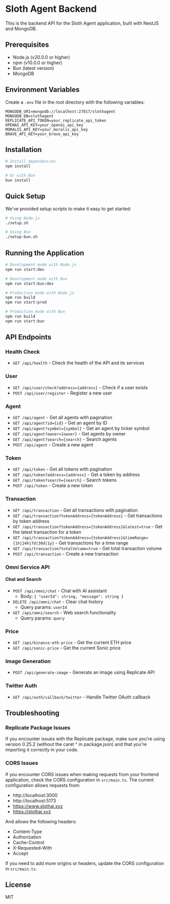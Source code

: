 # Sloth Agent Backend

This is the backend API for the Sloth Agent application, built with NestJS and MongoDB.

## Prerequisites

- Node.js (v20.0.0 or higher)
- npm (v10.0.0 or higher)
- Bun (latest version)
- MongoDB

## Environment Variables

Create a `.env` file in the root directory with the following variables:

```
MONGODB_URI=mongodb://localhost:27017/slothagent
MONGODB_DB=slothagent
REPLICATE_API_TOKEN=your_replicate_api_token
OPENAI_API_KEY=your_openai_api_key
MORALIS_API_KEY=your_moralis_api_key
BRAVE_API_KEY=your_brave_api_key
```

## Installation

```bash
# Install dependencies
npm install

# Or with Bun
bun install
```

## Quick Setup

We've provided setup scripts to make it easy to get started:

```bash
# Using Node.js
./setup.sh

# Using Bun
./setup-bun.sh
```

## Running the Application

```bash
# Development mode with Node.js
npm run start:dev

# Development mode with Bun
npm run start:bun:dev

# Production mode with Node.js
npm run build
npm run start:prod

# Production mode with Bun
npm run build
npm run start:bun
```

## API Endpoints

### Health Check
- `GET /api/health` - Check the health of the API and its services

### User
- `GET /api/user/check?address={address}` - Check if a user exists
- `POST /api/user/register` - Register a new user

### Agent
- `GET /api/agent` - Get all agents with pagination
- `GET /api/agent?id={id}` - Get an agent by ID
- `GET /api/agent?symbol={symbol}` - Get an agent by ticker symbol
- `GET /api/agent?owner={owner}` - Get agents by owner
- `GET /api/agent?search={search}` - Search agents
- `POST /api/agent` - Create a new agent

### Token
- `GET /api/token` - Get all tokens with pagination
- `GET /api/token?address={address}` - Get a token by address
- `GET /api/token?search={search}` - Search tokens
- `POST /api/token` - Create a new token

### Transaction
- `GET /api/transaction` - Get all transactions with pagination
- `GET /api/transaction?tokenAddress={tokenAddress}` - Get transactions by token address
- `GET /api/transaction?tokenAddress={tokenAddress}&latest=true` - Get the latest transaction for a token
- `GET /api/transaction?tokenAddress={tokenAddress}&timeRange={1h|24h|7d|30d|1y}` - Get transactions for a time range
- `GET /api/transaction?totalVolume=true` - Get total transaction volume
- `POST /api/transaction` - Create a new transaction

### Omni Service API

#### Chat and Search
- `POST /api/omni/chat` - Chat with AI assistant
  - Body: `{ "userId": string, "message": string }`
- `DELETE /api/omni/chat` - Clear chat history
  - Query params: `userId`
- `GET /api/omni/search` - Web search functionality
  - Query params: `query`

### Price
- `GET /api/binance-eth-price` - Get the current ETH price
- `GET /api/sonic-price` - Get the current Sonic price

### Image Generation
- `POST /api/generate-image` - Generate an image using Replicate API

### Twitter Auth
- `GET /api/auth/callback/twitter` - Handle Twitter OAuth callback

## Troubleshooting

### Replicate Package Issues
If you encounter issues with the Replicate package, make sure you're using version 0.25.2 (without the caret ^ in package.json) and that you're importing it correctly in your code.

### CORS Issues
If you encounter CORS issues when making requests from your frontend application, check the CORS configuration in `src/main.ts`. The current configuration allows requests from:
- http://localhost:3000
- http://localhost:5173
- https://www.slothai.xyz
- https://slothai.xyz

And allows the following headers:
- Content-Type
- Authorization
- Cache-Control
- X-Requested-With
- Accept

If you need to add more origins or headers, update the CORS configuration in `src/main.ts`.

## License

MIT
